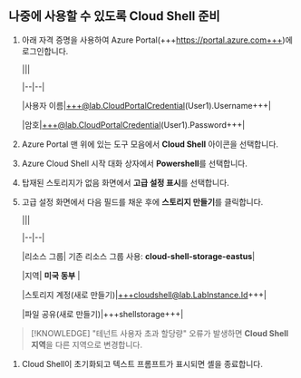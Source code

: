## 나중에 사용할 수 있도록 Cloud Shell 준비 

1. 아래 자격 증명을 사용하여 Azure Portal(+++https://portal.azure.com+++)에 로그인합니다. 

 

    ||| 

    |--|--| 

    |사용자 이름|+++@lab.CloudPortalCredential(User1).Username+++| 

    |암호|+++@lab.CloudPortalCredential(User1).Password+++| 

 

1. Azure Portal 맨 위에 있는 도구 모음에서 **Cloud Shell** 아이콘을 선택합니다. 

 

1. Azure Cloud Shell 시작 대화 상자에서 **Powershell**를 선택합니다. 

 

1. 탑재된 스토리지가 없음 화면에서 **고급 설정 표시**를 선택합니다. 

 

1. 고급 설정 화면에서 다음 필드를 채운 후에 **스토리지 만들기**를 클릭합니다. 

 

    ||| 

    |--|--| 

    |리소스 그룹| 기존 리소스 그룹 사용: **cloud-shell-storage-eastus**| 

    |지역| **미국 동부** | 

    |스토리지 계정(새로 만들기)|+++cloudshell@lab.LabInstance.Id+++| 

    |파일 공유(새로 만들기)|+++shellstorage+++| 

     

  >[!KNOWLEDGE] "테넌트 사용자 초과 할당량" 오류가 발생하면 **Cloud Shell 지역**을 다른 지역으로 변경합니다. 

 

1. Cloud Shell이 초기화되고 텍스트 프롬프트가 표시되면 셸을 종료합니다. 
